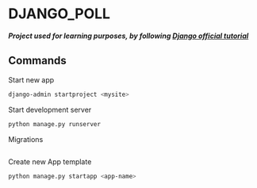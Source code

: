 # DJANGO_POLL
***Project used for learning purposes, by following [Django official tutorial](https://docs.djangoproject.com/en/4.2/intro/tutorial01/)***

## Commands
Start new app
```bash
django-admin startproject <mysite>
```

Start development server
```bash
python manage.py runserver

```

Migrations
```bash

```

Create new App template
```bash
python manage.py startapp <app-name>
```